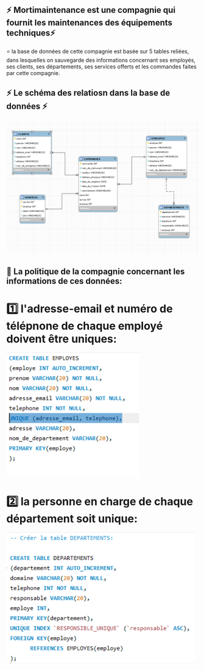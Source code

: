 

## :zap: Mortimaintenance est une compagnie qui fournit les maintenances des équipements techniques:zap:

:star: la base de données de cette compagnie est basée sur 5 tables reliées, dans lesquelles on sauvegarde des informations concernant ses employés, ses clients, ses départements, ses services offerts et les commandes faites par cette compagnie. 


## :zap: Le schéma des relatiosn dans la base de données :zap:

![image](image/7.PNG)


## :pushpin: La politique de la compagnie concernant les informations de ces données:



#  :one: l'adresse-email et numéro de télépnone de chaque employé doivent être uniques:

![image](image/6.PNG)

#  :two: la personne en charge de chaque département soit unique:


![image](image/8.PNG)

